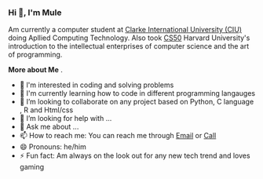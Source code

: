 ### Hi 👋, I'm Mule

Am currently a computer student at [Clarke International University (CIU)](https://ciu.ac.ug/) doing Apllied Computing Technology. Also took [CS50](https://www.youtube.com/watch?v=3LPJfIKxwWc&list=PLhQjrBD2T381WAHyx1pq-sBfykqMBI7V4) Harvard University's introduction to the intellectual enterprises of computer science and the art of programming.





**More about Me** .

- 🔭 l'm interested in coding and solving problems
- 🌱 I'm currently learning how to code in different programming langauges
- 👯 I’m looking to collaborate on any project based on Python, C language , R and Html/css 
- 🤔 I’m looking for help with ...
- 💬 Ask me about ...
- 📫 How to reach me: You can reach me through [Email](muleof2000@gmail.com) or [Call](+256776662314)
- 😄 Pronouns: he/him
- ⚡ Fun fact: Am always on the look out for any new tech trend and loves gaming

